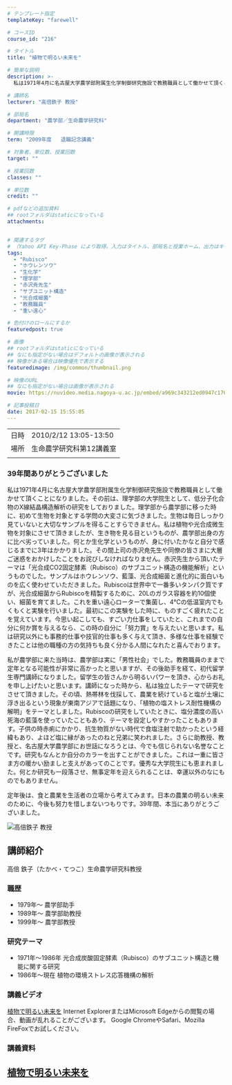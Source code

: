 ```yaml
---
# テンプレート指定
templateKey: "farewell"

# コースID
course_id: "216"

# タイトル
title: "植物で明るい未来を"

# 簡単な説明
description: >-
  私は1971年4月に名古屋大学農学部附属生化学制御研究施設で教務職員として働かせて頂くことになりました。その前は、理学部の大学院生として、低分子化合物のX線結晶構造解析の研究をしておりました。理学部から農学部に移った時に、初めて生物を対象とする学問の大変さに気づきました。生物は毎日しっかり見ていないと大切なサンプルを得ることすらできません。私は植物や光合成微生物を対象にさせて頂きましたが、生き ....

# 講師名
lecturer: "高倍鉄子 教授"

# 部局名
department: "農学部／生命農学研究科"

# 開講時限
term: "2009年度	退職記念講義"

# 対象者、単位数、授業回数
target: ""

# 授業回数
classes: ""

# 単位数
credit: ""

# pdfなどの追加資料
## rootフォルダはstaticになっている
attachments:


# 関連するタグ
# （Yahoo API Key-Phase により取得。入力はタイトル、部局名と授業ホーム、出力はキーフレーズ（tags））
tags:
  - "Rubisco"
  - "ホウレンソウ"
  - "生化学"
  - "理学部"
  - "赤沢尭先生"
  - "サブユニット構造"
  - "光合成細菌"
  - "教務職員"
  - "重い遠心"

# 色付けのロールにするか
featuredpost: true

# 画像
## rootフォルダはstaticになっている
## なにも指定がない場合はデフォルトの画像が表示される
## 映像がある場合は映像優先で表示する
featuredimage: /img/common/thumbnail.png

# 映像のURL
## なにも指定がない場合は画像が表示される
movie: https://nuvideo.media.nagoya-u.ac.jp/embed/a969c343212ed0947c170fbb313f97df9393c075

# 記事投稿日
date: 2017-02-15 15:55:05
---
```


|   |   |
|---|---|
| 日時 | 2010/2/12  13:05-13:50 |
| 場所 | 生命農学研究科第12講義室 |
|   |   |


### 39年間ありがとうございました

私は1971年4月に名古屋大学農学部附属生化学制御研究施設で教務職員として働かせて頂くことになりました。その前は、理学部の大学院生として、低分子化合物のX線結晶構造解析の研究をしておりました。理学部から農学部に移った時に、初めて生物を対象とする学問の大変さに気づきました。生物は毎日しっかり見ていないと大切なサンプルを得ることすらできません。私は植物や光合成微生物を対象にさせて頂きましたが、生き物を見る目というものが、農学部出身の方に比べ劣っていました。何とか生化学というものが、身に付いたかなと自分で感じるまでに3年はかかりました。その間上司の赤沢尭先生や同僚の皆さまに大層ご迷惑をおかけしたことをお詫びしなければなりません。赤沢先生から頂いたテーマは「光合成CO2固定酵素（Rubisco）のサブユニット構造の機能解析」というものでした。サンプルはホウレンソウ、藍藻、光合成細菌と進化的に面白いものを広く使わせていただきました。Rubiscoは世界中で一番多いタンパク質ですが、光合成細菌からRubiscoを精製するために、20Lのガラス容器を約10個使い、細菌を育てました。これを重い遠心ローターで集菌し、4℃の低温室内でもくもくと実験を行いました。最初にこの実験をした時に、ものすごく疲れたことを覚えています。今思い起こしても、すごい力仕事をしていたと、これまでの自分に何か賞を与えるなら、この時の自分に「努力賞」を与えたいと思います。私は研究以外にも事務的仕事や技官的仕事も多く与えて頂き、多様な仕事を経験できたことは他の職種の方の気持ちも良く分かる人間になれたと喜んでおります。

私が農学部に来た当時は、農学部は実に「男性社会」でした。教務職員のままで定年となる可能性が非常に高かったと思いますが、その後助手を経て、初代留学生専門講師になりました。留学生の皆さんから明るいパワーを頂き、心からお礼を申し上げたいと思います。講師になった時から、私は独立したテーマで研究をさせて頂きました。その頃、熱帯林を伐採して、農業を続けていると塩が土壌に浮き出るという現象が東南アジアで話題になり、「植物の塩ストレス耐性機構の解明」をテーマとしました。Rubiscoの研究をしていたときに、塩分濃度の高い死海の藍藻を使っていたこともあり、テーマを設定しやすかったこともあります。子供の時赤痢にかかり、抗生物質がない時代で食塩注射で助かったという経緯もあり、よほど塩に縁があったのねと兄弟に笑われました。さらに助教授、教授と、名古屋大学農学部にお世話になろうとは、今でも信じられない名誉なことです。研究もなんとか自分のカラーを出すことができました。これは一重に皆さま方の暖かい励ましと支えがあってのことです。優秀な大学院生にも恵まれました。何とか研究も一段落させ、無事定年を迎えられることは、幸運以外のなにものでもありません。

定年後は、食と農業を生活者の立場から考えてみます。日本の農業の明るい未来のために、今後も努力を惜しまないつもりです。39年間、本当にありがとうございました。


![高倍鉄子 教授](https://ocw.nagoya-u.jp/files/216/takabe1.jpg) 
## 講師紹介

高倍 鉄子（たかべ・てつこ）生命農学研究科教授

### 職歴

* 1979年〜 農学部助手
* 1989年〜 農学部助教授
* 1999年〜 農学部教授

### 研究テーマ

* 1971年〜1986年 光合成炭酸固定酵素（Rubisco）のサブユニット構造と機能に関する研究
* 1986年〜現在 植物の環境ストレス応答機構の解析


### 講義ビデオ

<a href="https://nuvideo.media.nagoya-u.ac.jp/embed/5206510165ea9fd88116690d0c64cadbb61157fd" target="blank">植物で明るい未来を</a>
Internet ExplorerまたはMicrosoft Edgeからの閲覧の場合、動画が乱れることがございます。
Google ChromeやSafari、Mozilla FireFoxでお試しください。

### 講義資料

[植物で明るい未来を](https://ocw.nagoya-u.jp/files/216/takabe_sumi.pdf) 
-----